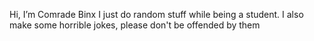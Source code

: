 Hi, I’m Comrade Binx
I just do random stuff while being a student. 
I also make some horrible jokes, please don't be offended by them 

<!---
Comrade-Binx/Comrade-Binx is a ✨ special ✨ repository because its `README.md` (this file) appears on your GitHub profile.
You can click the Preview link to take a look at your changes.
--->
